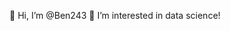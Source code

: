 👋 Hi, I’m @Ben243
👀 I’m interested in data science!

<!---
Ben243/Ben243 is a ✨ special ✨ repository because its `README.md` (this file) appears on your GitHub profile.
You can click the Preview link to take a look at your changes.
--->
